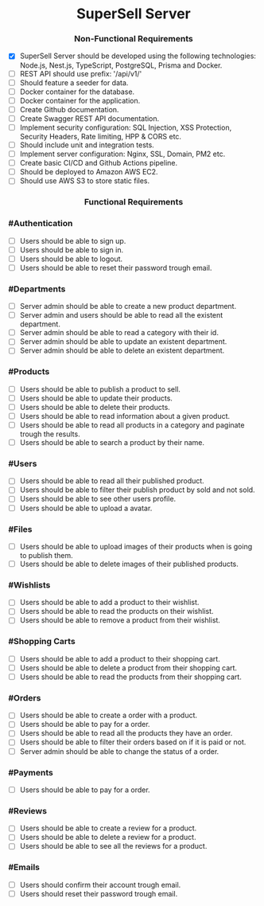 <h1 align="center"> 
	SuperSell Server
</h1>

<h3 align="center"> 
	Non-Functional Requirements
</h3>

- [x] SuperSell Server should be developed using the following technologies: Node.js, Nest.js, TypeScript, PostgreSQL, Prisma and Docker.
- [ ] REST API should use prefix: '/api/v1/'
- [ ] Should feature a seeder for data.
- [ ] Docker container for the database.
- [ ] Docker container for the application.
- [ ] Create Github documentation.
- [ ] Create Swagger REST API documentation.
- [ ] Implement security configuration: SQL Injection, XSS Protection, Security Headers, Rate limiting, HPP & CORS etc.
- [ ] Should include unit and integration tests.
- [ ] Implement server configuration: Nginx, SSL, Domain, PM2 etc.
- [ ] Create basic CI/CD and Github Actions pipeline.
- [ ] Should be deployed to Amazon AWS EC2.
- [ ] Should use AWS S3 to store static files.

<h3 align="center"> 
	Functional Requirements
</h3>

### #Authentication

- [ ] Users should be able to sign up.
- [ ] Users should be able to sign in.
- [ ] Users should be able to logout.
- [ ] Users should be able to reset their password trough email.

### #Departments
- [ ] Server admin should be able to create a new product department.
- [ ] Server admin and users should be able to read all the existent department.
- [ ] Server admin should be able to read a category with their id.
- [ ] Server admin should be able to update an existent department.
- [ ] Server admin should be able to delete an existent department.

### #Products
- [ ] Users should be able to publish a product to sell.
- [ ] Users should be able to update their products.
- [ ] Users should be able to delete their products.
- [ ] Users should be able to read information about a given product.
- [ ] Users should be able to read all products in a category and paginate trough the results.
- [ ] Users should be able to search a product by their name.

### #Users
- [ ] Users should be able to read all their published product.
- [ ] Users should be able to filter their publish product by sold and not sold.
- [ ] Users should be able to see other users profile.
- [ ] Users should be able to upload a avatar.

### #Files
- [ ] Users should be able to upload images of their products when is going to publish them.
- [ ] Users should be able to delete images of their published products.

### #Wishlists
- [ ] Users should be able to add a product to their wishlist.
- [ ] Users should be able to read the products on their wishlist.
- [ ] Users should be able to remove a product from their wishlist.

### #Shopping Carts
- [ ] Users should be able to add a product to their shopping cart.
- [ ] Users should be able to delete a product from their shopping cart.
- [ ] Users should be able to read the products from their shopping cart.

### #Orders
- [ ] Users should be able to create a order with a product.
- [ ] Users should be able to pay for a order.
- [ ] Users should be able to read all the products they have an order.
- [ ] Users should be able to filter their orders based on if it is paid or not.
- [ ] Server admin should be able to change the status of a order. 

### #Payments
- [ ] Users should be able to pay for a order.

### #Reviews
- [ ] Users should be able to create a review for a product.
- [ ] Users should be able to delete a review for a product.
- [ ] Users should be able to see all the reviews for a product.

### #Emails

- [ ] Users should confirm their account trough email.
- [ ] Users should reset their password trough email.
